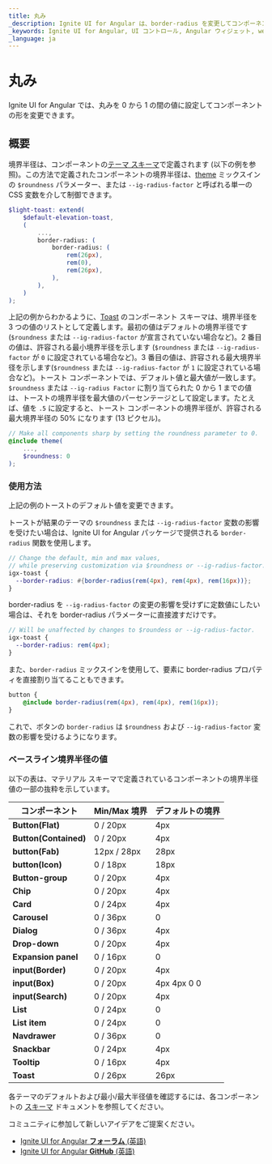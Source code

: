 ```yaml
---
title: 丸み
_description: Ignite UI for Angular は、border-radius を変更してコンポーネントの形を変更できます。
_keywords: Ignite UI for Angular, UI コントロール, Angular ウィジェット, web ウィジェット, UI ウィジェット, Angular, ネイティブ Angular コンポーネント スイート, ネイティブ Angular コントロール, ネイティブ Angular コンポーネント ライブラリ 
_language: ja
---
```


# 丸み
<p class="highlight">Ignite UI for Angular では、丸みを 0 から 1 の間の値に設定してコンポーネントの形を変更できます。</p>
<div class="divider"></div>

## 概要
境界半径は、コンポーネントの[テーマ スキーマ](https://github.com/IgniteUI/igniteui-theming/blob/18f878033898e1b6a3bb0ed28993e9a4037d1a80/sass/themes/schemas/components/light/_toast.scss#L44)で定義されます (以下の例を参照)。この方法で定義されたコンポーネントの境界半径は、[theme]({environment:sassApiUrl}/index.html#mixin-theme) ミックスインの `$roundness` パラメーター、または `--ig-radius-factor` と呼ばれる単一の CSS 変数を介して制御できます。

```scss
$light-toast: extend(
    $default-elevation-toast,
    (
        ...,
        border-radius: (
            border-radius: (
                rem(26px),
                rem(0),
                rem(26px),
            ),
        ),
    )
);
```

上記の例からわかるように、[Toast]({environment:sassApiUrl}/index.html#variable-light-toast) のコンポーネント スキーマは、境界半径を 3 つの値のリストとして定義します。最初の値はデフォルトの境界半径です (`$roundness` または `--ig-radius-factor` が宣言されていない場合など)。2 番目の値は、許容される最小境界半径を示します (`$roundness` または `--ig-radius-factor` が `0` に設定されている場合など)。3 番目の値は、許容される最大境界半径を示します(`$roundness` または `--ig-radius-factor` が `1` に設定されている場合など)。トースト コンポーネントでは、デフォルト値と最大値が一致します。`$roundness` または `--ig-radius Factor` に割り当てられた 0 から 1 までの値は、トーストの境界半径を最大値のパーセンテージとして設定します。たとえば、値を `.5` に設定すると、トースト コンポーネントの境界半径が、許容される最大境界半径の 50% になります (13 ピクセル)。

```scss
// Make all components sharp by setting the roundness parameter to 0.
@include theme(
    ...,
    $roundness: 0
);
```

### 使用方法
上記の例のトーストのデフォルト値を変更できます。

トーストが結果のテーマの `$roundness` または `--ig-radius-factor` 変数の影響を受けたい場合は、Ignite UI for Angular パッケージで提供される `border-radius` 関数を使用します。

```scss
// Change the default, min and max values,
// while preserving customization via $roundness or --ig-radius-factor.
igx-toast {
  --border-radius: #{border-radius(rem(4px), rem(4px), rem(16px))};
}
```

border-radius を `--ig-radius-factor` の変更の影響を受けずに定数値にしたい場合は、それを border-radius パラメーターに直接渡すだけです。

```scss
// Will be unaffected by changes to $roundess or --ig-radius-factor.
igx-toast {
  --border-radius: rem(4px);
}
```

また、`border-radius` ミックスインを使用して、要素に border-radius プロパティを直接割り当てることもできます。 

```scss
button {
    @include border-radius(rem(4px), rem(4px), rem(16px));
}
```
これで、ボタンの `border-radius` は `$roundness` および `--ig-radius-factor` 変数の影響を受けるようになります。

<div class="divider--half"></div>

### ベースライン境界半径の値
以下の表は、マテリアル スキーマで定義されているコンポーネントの境界半径値の一部の抜粋を示しています。

| **コンポーネント**          | **Min/Max 境界** | **デフォルトの境界** |
|------------------------|--------------------|--------------------|
| **Button(Flat)**       |  0 / 20px          | 4px                |
| **Button(Contained)**  |  0 / 20px          | 4px                |
| **button(Fab)**        |  12px / 28px       | 28px               |
| **button(Icon)**       |  0 / 18px          | 18px               |
| **Button-group**       |  0 / 20px          | 4px                |
| **Chip**               |  0 / 20px          | 4px                |
| **Card**               |  0 / 24px          | 4px                |
| **Carousel**           |  0 / 36px          | 0                  |
| **Dialog**             |  0 / 36px          | 4px                |
| **Drop-down**          |  0 / 20px          | 4px                |
| **Expansion panel**    |  0 / 16px          | 0                  |
| **input(Border)**      |  0 / 20px          | 4px                |
| **input(Box)**         |  0 / 20px          | 4px 4px 0 0        |
| **input(Search)**      |  0 / 20px          | 4px                |
| **List**               |  0 / 24px          | 0                  |
| **List item**          |  0 / 24px          | 0                  |
| **Navdrawer**          |  0 / 36px          | 0                  |
| **Snackbar**           |  0 / 24px          | 4px                |
| **Tooltip**            |  0 / 16px          | 4px                |
| **Toast**              |  0 / 26px          | 26px               |

各テーマのデフォルトおよび最小/最大半径値を確認するには、各コンポーネントの [スキーマ]({environment:sassApiUrl}/index.html) ドキュメントを参照してください。

<div class="divider--half"></div>

コミュニティに参加して新しいアイデアをご提案ください。

* [Ignite UI for Angular **フォーラム** (英語)](https://www.infragistics.com/community/forums/f/ignite-ui-for-angular)
* [Ignite UI for Angular **GitHub** (英語)](https://github.com/IgniteUI/igniteui-angular)
